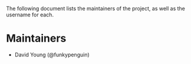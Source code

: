 The following document lists the maintainers of the project, as well as the username for each.

# Maintainers
- David Young (@funkypenguin)
